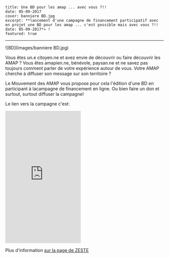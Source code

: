     title: Une BD pour les amap ... avec vous ?!!
    date: 05-09-2017
    cover: banniere BD.jpg
    excerpt: **lancement d'une campagne de financement participatif avec en projet une BD pour les amap ... c'est possible mais avec vous ?!!
    date: 05-09-2017*» !
    featured: true
---

![BD](images/banniere BD.jpg)

Vous êtes un.e citoyen.ne et avez envie de découvrir ou faire découvrir les AMAP ? 
Vous êtes amapien.ne, bénévole, paysan.ne et ne savez pas toujours comment parler de votre expérience autour de vous. Votre AMAP cherche à diffuser son message sur son territoire ?

Le Mouvement des AMAP vous propose pour cela l'édition d'une BD en participant à lacampagne de financement en ligne.
Ou bien faire un don et surtout,  surtout diffuser la campagne!

Le lien vers la campagne c'est: 

<iframe frameborder="0" width="240" height="420" style="width:240px;height:420px;" allowtransparency="true" scrolling="no" src="https://www.zeste.coop/fr/decouvrez-les-projets/iframe/les-amap-en-bd"></iframe>

Plus d'information [sur la page de ZESTE](https://www.zeste.coop/fr/decouvrez-les-projets/detail/les-amap-en-bd) 

